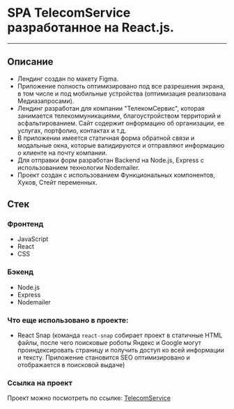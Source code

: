 # SPA TelecomService разработанное на React.js.
---
## Описание

* Лендинг создан по макету Figma. 
* Приложение полность оптимизировано под все разрешения экрана, в том числе и под мобильные 
устройства (оптимизация реализована Медиазапросами).
* Лендинг разработан для компании "ТелекомСервис", которая занимается телекоммуникациями, благоустройством территорий
и асфальтированием. Сайт содержит онформацию об организации, ее услугах, портфолио, контактах и т.д.
* В приложении имеется статичная форма обратной связи и модальные окна, которые валидируются и отправляют 
информацию о клиенте на почту компании. 
* Для отправки форм разработан Backend на Node.js, Express с использованием технологии Nodemailer.
* Проект создан с использованием Функциональных компонентов, Хуков, Стейт переменных.

## Стек
### Фронтенд
* JavaScript
* React
* CSS
### Бэкенд
* Node.js
* Express
* Nodemailer
### Что еще использовано в проекте:

* React Snap (команда `react-snap` собирает проект в статичные HTML файлы, после чего
поисковые роботы Яндекс и Google могут проиндексировать страницу и получить доступ ко всей информации и тексту. 
Приложение становится SEO оптимизировано и отображается в поисковой выдаче)
### Ссылка на проект

Проект можно посмотреть по ссылке: [TelecomService](https://oootelecomservice.ru/)
